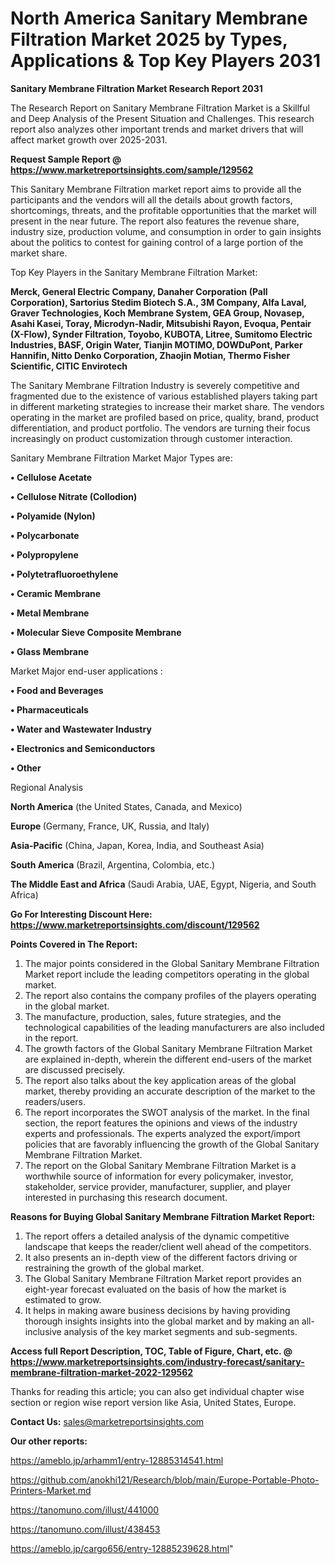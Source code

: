 # North America Sanitary Membrane Filtration Market 2025 by Types, Applications & Top Key Players 2031

<strong>Sanitary Membrane Filtration Market Research Report 2031</strong>

The Research Report on Sanitary Membrane Filtration Market is a Skillful and Deep Analysis of the Present Situation and Challenges. This research report also analyzes other important trends and market drivers that will affect market growth over 2025-2031.

<strong>Request Sample Report @ <a href=https://www.marketreportsinsights.com/sample/129562>https://www.marketreportsinsights.com/sample/129562</a></strong>

This Sanitary Membrane Filtration market report aims to provide all the participants and the vendors will all the details about growth factors, shortcomings, threats, and the profitable opportunities that the market will present in the near future. The report also features the revenue share, industry size, production volume, and consumption in order to gain insights about the politics to contest for gaining control of a large portion of the market share.

Top Key Players in the Sanitary Membrane Filtration Market:

<strong>Merck, General Electric Company, Danaher Corporation (Pall Corporation), Sartorius Stedim Biotech S.A., 3M Company, Alfa Laval, Graver Technologies, Koch Membrane System, GEA Group, Novasep, Asahi Kasei, Toray, Microdyn-Nadir, Mitsubishi Rayon, Evoqua, Pentair (X-Flow), Synder Filtration, Toyobo, KUBOTA, Litree, Sumitomo Electric Industries, BASF, Origin Water, Tianjin MOTIMO, DOWDuPont, Parker Hannifin, Nitto Denko Corporation, Zhaojin Motian, Thermo Fisher Scientific, CITIC Envirotech</strong>

The Sanitary Membrane Filtration Industry is severely competitive and fragmented due to the existence of various established players taking part in different marketing strategies to increase their market share. The vendors operating in the market are profiled based on price, quality, brand, product differentiation, and product portfolio. The vendors are turning their focus increasingly on product customization through customer interaction.

Sanitary Membrane Filtration Market Major Types are:

<strong>• Cellulose Acetate

• Cellulose Nitrate (Collodion)

• Polyamide (Nylon)

• Polycarbonate

• Polypropylene

• Polytetrafluoroethylene

• Ceramic Membrane

• Metal Membrane

• Molecular Sieve Composite Membrane

• Glass Membrane</strong>

Market Major end-user applications :

<strong>• Food and Beverages

• Pharmaceuticals

• Water and Wastewater Industry

• Electronics and Semiconductors

• Other</strong>

Regional Analysis

</u><strong><b>North America</b></strong> (the United States, Canada, and Mexico)

<strong><b>Europe </b></strong>(Germany, France, UK, Russia, and Italy)

<strong><b>Asia-Pacific</b></strong> (China, Japan, Korea, India, and Southeast Asia)

<strong><b>South America</b></strong> (Brazil, Argentina, Colombia, etc.)

<strong><b>The Middle East and Africa</b></strong> (Saudi Arabia, UAE, Egypt, Nigeria, and South Africa)

<strong>Go For Interesting Discount Here: <a href=https://www.marketreportsinsights.com/discount/129562>https://www.marketreportsinsights.com/discount/129562</a></strong>

<strong>Points Covered in The Report:</strong>
<ol>
  <li>The major points considered in the Global Sanitary Membrane Filtration Market report include the leading competitors operating in the global market.</li>
  <li>The report also contains the company profiles of the players operating in the global market.</li>
  <li>The manufacture, production, sales, future strategies, and the technological capabilities of the leading manufacturers are also included in the report.</li>
  <li>The growth factors of the Global Sanitary Membrane Filtration Market are explained in-depth, wherein the different end-users of the market are discussed precisely.</li>
  <li>The report also talks about the key application areas of the global market, thereby providing an accurate description of the market to the readers/users.</li>
  <li>The report incorporates the SWOT analysis of the market. In the final section, the report features the opinions and views of the industry experts and professionals. The experts analyzed the export/import policies that are favorably influencing the growth of the Global Sanitary Membrane Filtration Market.</li>
  <li>The report on the Global Sanitary Membrane Filtration Market is a worthwhile source of information for every policymaker, investor, stakeholder, service provider, manufacturer, supplier, and player interested in purchasing this research document.</li>
</ol>
<strong>Reasons for Buying Global Sanitary Membrane Filtration Market Report:</strong>

<ol>
  <li>The report offers a detailed analysis of the dynamic competitive landscape that keeps the reader/client well ahead of the competitors.</li>
  <li>It also presents an in-depth view of the different factors driving or restraining the growth of the global market.</li>
  <li>The Global Sanitary Membrane Filtration Market report provides an eight-year forecast evaluated on the basis of how the market is estimated to grow.</li>
  <li>It helps in making aware business decisions by having providing thorough insights insights into the global market and by making an all-inclusive analysis of the key market segments and sub-segments.</li>
</ol>
<strong>Access full Report Description, TOC, Table of Figure, Chart, etc. @ <a href=https://www.marketreportsinsights.com/industry-forecast/sanitary-membrane-filtration-market-2022-129562>https://www.marketreportsinsights.com/industry-forecast/sanitary-membrane-filtration-market-2022-129562</a></strong>


Thanks for reading this article; you can also get individual chapter wise section or region wise report version like Asia, United States, Europe.

<strong>Contact Us:</strong>
sales@marketreportsinsights.com

<strong>Our other reports:</strong>

<a href=https://ameblo.jp/arhamm1/entry-12885314541.html>https://ameblo.jp/arhamm1/entry-12885314541.html</a>

<a href=https://github.com/anokhi121/Research/blob/main/Europe-Portable-Photo-Printers-Market.md>https://github.com/anokhi121/Research/blob/main/Europe-Portable-Photo-Printers-Market.md</a>

<a href=https://tanomuno.com/illust/441000>https://tanomuno.com/illust/441000</a>

<a href=https://tanomuno.com/illust/438453>https://tanomuno.com/illust/438453</a>

<a href=https://ameblo.jp/cargo656/entry-12885239628.html>https://ameblo.jp/cargo656/entry-12885239628.html</a>"
